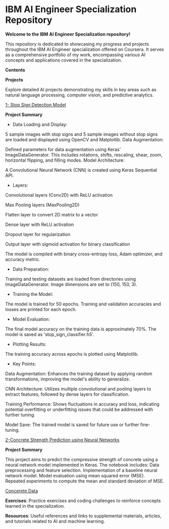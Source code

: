 # IBM AI Engineer Specialization Repository


**Welcome to the IBM AI Engineer Specialization repository!**

This repository is dedicated to showcasing my progress and projects throughout the IBM AI Engineer specialization offered on Coursera. It serves as a comprehensive portfolio of my work, encompassing various AI concepts and applications covered in the specialization.

**Contents**

**Projects**

Explore detailed AI projects demonstrating my skills in key areas such as natural language processing, computer vision, and predictive analytics.

[1- Stop Sign Detection Model](https://github.com/RinDataz/IBM-AI-Engineer-/blob/main/stopsignmodel.ipynb)

**Project Summary**

- Data Loading and Display:

5 sample images with stop signs and 5 sample images without stop signs are loaded and displayed using OpenCV and Matplotlib.
Data Augmentation:

Defined parameters for data augmentation using Keras' ImageDataGenerator. This includes rotations, shifts, rescaling, shear, zoom, horizontal flipping, and filling modes.
Model Architecture:

A Convolutional Neural Network (CNN) is created using Keras Sequential API.

- Layers:

Convolutional layers (Conv2D) with ReLU activation

Max Pooling layers (MaxPooling2D)

Flatten layer to convert 2D matrix to a vector

Dense layer with ReLU activation

Dropout layer for regularization

Output layer with sigmoid activation for binary classification

The model is compiled with binary cross-entropy loss, Adam optimizer, and accuracy metric.

- Data Preparation:

Training and testing datasets are loaded from directories using ImageDataGenerator.
Image dimensions are set to (150, 150, 3).

- Training the Model:

The model is trained for 50 epochs.
Training and validation accuracies and losses are printed for each epoch.

- Model Evaluation:

The final model accuracy on the training data is approximately 70%.
The model is saved as 'stop_sign_classifier.h5'.

- Plotting Results:

The training accuracy across epochs is plotted using Matplotlib.

- Key Points:
  
Data Augmentation: Enhances the training dataset by applying random transformations, improving the model's ability to generalize.

CNN Architecture: Utilizes multiple convolutional and pooling layers to extract features, followed by dense layers for classification.

Training Performance: Shows fluctuations in accuracy and loss, indicating potential overfitting or underfitting issues that could be addressed with further tuning.

Model Save: The trained model is saved for future use or further fine-tuning.

[2-Concrete Strength Prediction using Neural Networks](https://github.com/RinDataz/IBM-AI-Engineer-/blob/main/02-Introduction%20to%20Deep%20Learning%20%26%20Neural%20Networks%20with%20Keras/Concrete%20Strength%20Prediction%20using%20Neural%20Networks.ipynb)

**Project Summary** 

This project aims to predict the compressive strength of concrete using a neural network model implemented in Keras. The notebook includes:
Data preprocessing and feature selection.
Implementation of a baseline neural network model.
Model evaluation using mean squared error (MSE).
Repeated experiments to compute the mean and standard deviation of MSE.

[Concerete Data](https://github.com/RinDataz/IBM-AI-Engineer-/blob/main/02-Introduction%20to%20Deep%20Learning%20%26%20Neural%20Networks%20with%20Keras/concrete_data.csv)

**Exercises**: Practice exercises and coding challenges to reinforce concepts learned in the specialization.

**Resources**: Useful references and links to supplemental materials, articles, and tutorials related to AI and machine learning.
